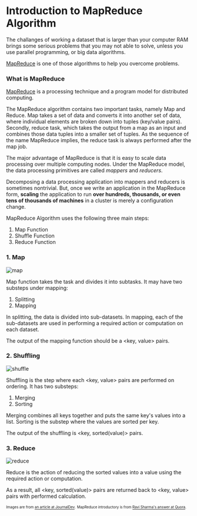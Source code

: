 # Introduction to MapReduce Algorithm

The challanges of working a dataset that is larger than your computer RAM brings some serious problems that you may not able to solve, unless you use parallel programming, or big data algorithms. 

[MapReduce](https://research.google/pubs/pub62/) is one of those algorithms to help you overcome problems.


### What is MapReduce

[MapReduce](https://en.wikipedia.org/wiki/MapReduce) is a processing technique and a program model for distributed computing.

The MapReduce algorithm contains two important tasks, namely Map and Reduce. Map takes a set of data and converts it into another set of data, where individual elements are broken down into tuples (key/value pairs). Secondly, reduce task, which takes the output from a map as an input and combines those data tuples into a smaller set of tuples. As the sequence of the name MapReduce implies, the reduce task is always performed after the map job.

The major advantage of MapReduce is that it is easy to scale data processing over multiple computing nodes. Under the MapReduce model, the data processing primitives are called *mappers* and *reducers*. 

Decomposing a data processing application into mappers and reducers is sometimes nontrivial. But, once we write an application in the MapReduce form, **scaling** the application to run **over hundreds, thousands, or even tens of thousands of machines** in a cluster is merely a configuration change.

MapReduce Algorithm uses the following three main steps:

1. Map Function
2. Shuffle Function
3. Reduce Function

### 1. Map

![map](assets/map.png)

Map function takes the task and divides it into subtasks. It may have two substeps under mapping:

1. Splitting 
2. Mapping

In splitting, the data is divided into sub-datasets.
In mapping, each of the sub-datasets are used in performing a required action or computation on each dataset.

The output of the mapping function should be a <key, value> pairs.

### 2. Shuffling

![shuffle](assets/shuffle.png)

Shuffling is the step where each <key, value> pairs are performed on ordering. It has two substeps:

1. Merging
2. Sorting

Merging combines all keys together and puts the same key's values into a list.
Sorting is the substep where the values are sorted per key.

The output of the shuffling is <key, sorted(value)> pairs. 

### 3. Reduce

![reduce](assets/reduce.png)

Reduce is the action of reducing the sorted values into a value using the required action or computation.

As a result, all <key, sorted(value)> pairs are returned back to <key, value> pairs with performed calculation.

<sup><sub>Images are from [an article at JournalDev](https://www.journaldev.com/8848/mapreduce-algorithm-example).</sup></sub>
<sup><sub>MapReduce introductory is from [Ravi Sharma's answer at Quora](https://www.quora.com/What-is-Map-Reduce/answer/Ravi-Sharma-3187/).</sup></sub>
